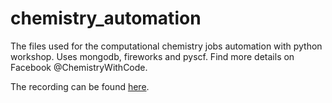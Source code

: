 # chemistry_automation
The files used for the computational chemistry jobs automation with python workshop. Uses mongodb, fireworks and pyscf. Find more details on Facebook @ChemistryWithCode.

The recording can be found [here](https://www.youtube.com/watch?v=W6u7sboRYbQ).
